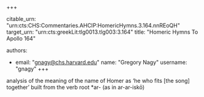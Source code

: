 +++


citable_urn: "urn:cts:CHS:Commentaries.AHCIP:HomericHymns.3.164.nnREoQH"
target_urn: "urn:cts:greekLit:tlg0013.tlg003:3.164"
title: "Homeric Hymns To Apollo 164"

authors:
- email: "gnagy@chs.harvard.edu"
  name: "Gregory Nagy"
  username: "gnagy"
+++

<p>analysis of the meaning of the name of Homer as ‘he who fits [the song] together’ built from the verb root *ar- (as in ar-ar-iskō)</p>